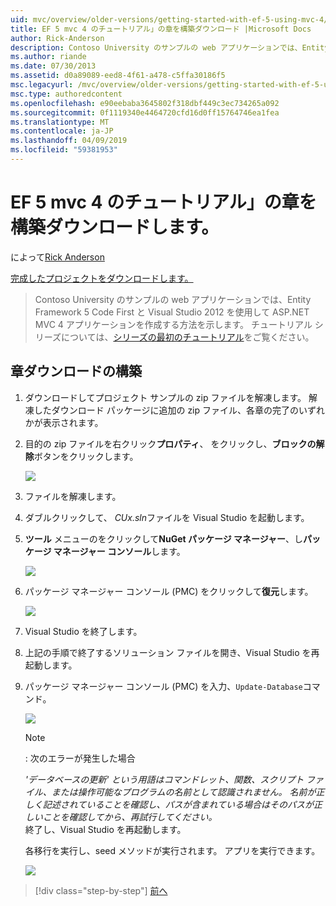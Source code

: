 ```yaml
---
uid: mvc/overview/older-versions/getting-started-with-ef-5-using-mvc-4/building-the-ef5-mvc4-chapter-downloads
title: EF 5 mvc 4 のチュートリアル」の章を構築ダウンロード |Microsoft Docs
author: Rick-Anderson
description: Contoso University のサンプルの web アプリケーションでは、Entity Framework 5 Code First と Visual Studio を使用して ASP.NET MVC 4 アプリケーションを作成する方法について説明しています.
ms.author: riande
ms.date: 07/30/2013
ms.assetid: d0a89089-eed8-4f61-a478-c5ffa30186f5
msc.legacyurl: /mvc/overview/older-versions/getting-started-with-ef-5-using-mvc-4/building-the-ef5-mvc4-chapter-downloads
msc.type: authoredcontent
ms.openlocfilehash: e90eebaba3645802f318dbf449c3ec734265a092
ms.sourcegitcommit: 0f1119340e4464720cfd16d0ff15764746ea1fea
ms.translationtype: MT
ms.contentlocale: ja-JP
ms.lasthandoff: 04/09/2019
ms.locfileid: "59381953"
---
```

# <a name="building-the-chapter-downloads-for-the-ef-5-mvc-4-tutorials"></a>EF 5 mvc 4 のチュートリアル」の章を構築ダウンロードします。

によって[Rick Anderson]((https://twitter.com/RickAndMSFT))

[完成したプロジェクトをダウンロードします。](http://code.msdn.microsoft.com/Getting-Started-with-dd0e2ed8)

> Contoso University のサンプルの web アプリケーションでは、Entity Framework 5 Code First と Visual Studio 2012 を使用して ASP.NET MVC 4 アプリケーションを作成する方法を示します。 チュートリアル シリーズについては、[シリーズの最初のチュートリアル](creating-an-entity-framework-data-model-for-an-asp-net-mvc-application.md)をご覧ください。


## <a name="building-the-chapter-downloads"></a>章ダウンロードの構築

1. ダウンロードしてプロジェクト サンプルの zip ファイルを解凍します。 解凍したダウンロード パッケージに追加の zip ファイル、各章の完了のいずれかが表示されます。
2. 目的の zip ファイルを右クリック**プロパティ**、 をクリックし、**ブロックの解除**ボタンをクリックします。  
  
    ![](building-the-ef5-mvc4-chapter-downloads/_static/image1.png)
3. ファイルを解凍します。
4. ダブルクリックして、 *CUx.sln*ファイルを Visual Studio を起動します。
5. **ツール** メニューのをクリックして**NuGet パッケージ マネージャー**、し**パッケージ マネージャー コンソール**します。  
  
    ![](building-the-ef5-mvc4-chapter-downloads/_static/image2.png)
6. パッケージ マネージャー コンソール (PMC) をクリックして**復元**します。  
  
    ![](building-the-ef5-mvc4-chapter-downloads/_static/image3.png)
7. Visual Studio を終了します。
8. 上記の手順で終了するソリューション ファイルを開き、Visual Studio を再起動します。
9. パッケージ マネージャー コンソール (PMC) を入力、`Update-Database`コマンド。  
  
    ![](building-the-ef5-mvc4-chapter-downloads/_static/image4.png)  

    > [!NOTE]
    > : 次のエラーが発生した場合  
    >   
    >  *'データベースの更新' という用語はコマンドレット、関数、スクリプト ファイル、または操作可能なプログラムの名前として認識されません。 名前が正しく記述されていることを確認し、パスが含まれている場合はそのパスが正しいことを確認してから、再試行してください。*  
    > 終了し、Visual Studio を再起動します。

    各移行を実行し、seed メソッドが実行されます。 アプリを実行できます。

    ![](building-the-ef5-mvc4-chapter-downloads/_static/image5.png)

> [!div class="step-by-step"]
> [前へ](advanced-entity-framework-scenarios-for-an-mvc-web-application.md)
